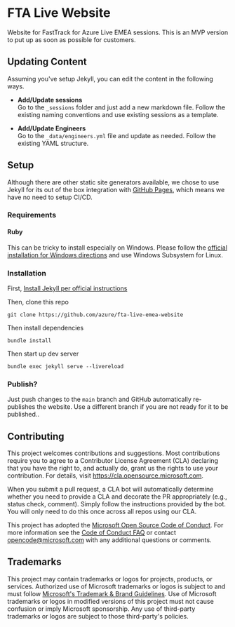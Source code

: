 # FTA Live Website

Website for FastTrack for Azure Live EMEA sessions. This is an MVP version to put up as soon as possible for customers.

## Updating Content

Assuming you've setup Jekyll, you can edit the content in the following ways.

- **Add/Update sessions**  
	Go to the `_sessions` folder and just add a new markdown file. Follow the existing naming conventions and use existing sessions as a template.

- **Add/Update Engineers**  
  Go to the `_data/engineers.yml` file and update as needed. Follow the existing YAML structure.

## Setup

Although there are other static site generators available, we chose to use Jekyll for its out of the box integration with [GitHub Pages](https://jekyllrb.com/docs/github-pages/), which means we have no need to setup CI/CD.

### Requirements

#### Ruby

This can be tricky to install especially on Windows. Please follow the [official installation for Windows directions](https://jekyllrb.com/docs/installation/windows/) and use Windows Subsystem for Linux.

### Installation

First, [Install Jekyll per official instructions](https://jekyllrb.com/docs/installation/)

Then, clone this repo

```
git clone https://github.com/azure/fta-live-emea-website
```

Then install dependencies

```
bundle install
```

Then start up dev server

```
bundle exec jekyll serve --livereload
```

### Publish?

Just push changes to the `main` branch and GitHub automatically re-publishes the website. Use a different branch if you are not ready for it to be published..

## Contributing

This project welcomes contributions and suggestions.  Most contributions require you to agree to a
Contributor License Agreement (CLA) declaring that you have the right to, and actually do, grant us
the rights to use your contribution. For details, visit https://cla.opensource.microsoft.com.

When you submit a pull request, a CLA bot will automatically determine whether you need to provide
a CLA and decorate the PR appropriately (e.g., status check, comment). Simply follow the instructions
provided by the bot. You will only need to do this once across all repos using our CLA.

This project has adopted the [Microsoft Open Source Code of Conduct](https://opensource.microsoft.com/codeofconduct/).
For more information see the [Code of Conduct FAQ](https://opensource.microsoft.com/codeofconduct/faq/) or
contact [opencode@microsoft.com](mailto:opencode@microsoft.com) with any additional questions or comments.

## Trademarks

This project may contain trademarks or logos for projects, products, or services. Authorized use of Microsoft 
trademarks or logos is subject to and must follow 
[Microsoft's Trademark & Brand Guidelines](https://www.microsoft.com/en-us/legal/intellectualproperty/trademarks/usage/general).
Use of Microsoft trademarks or logos in modified versions of this project must not cause confusion or imply Microsoft sponsorship.
Any use of third-party trademarks or logos are subject to those third-party's policies.
